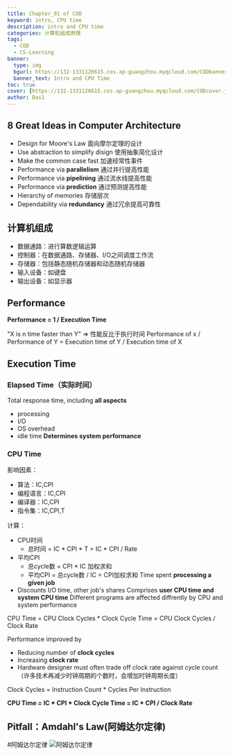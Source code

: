 ```yaml
---
title: Chapter_01 of COD
keyword: intro, CPU time
description: intro and CPU time
categories: 计算机组成原理
tags:
  - COD
  - CS-Learning
banner:
  type: img
  bgurl: https://132-1331126615.cos.ap-guangzhou.myqcloud.com/CODbanner.gif
  banner_text: Intro and CPU Time
toc: true
cover: [https://132-1331126615.cos.ap-guangzhou.myqcloud.com/CODcover.jpg]
author: Das1
---
```

## 8 Great Ideas in Computer Architecture
- Design for Moore's Law
	面向摩尔定理的设计
- Use abstraction to simplify disign
	使用抽象简化设计
- Make the common case fast
	加速经常性事件
- Performance via **parallelism**
	通过并行提高性能
- Performance via **pipelining**
	通过流水线提高性能
- Performance via **prediction**
	通过预测提高性能
- Hierarchy of memories
	存储层次
- Dependability via **redundancy**
	通过冗余提高可靠性


## 计算机组成
- 数据通路：进行算数逻辑运算
- 控制器：在数据通路、存储器、I/O之间调度工作流
- 存储器：包括静态随机存储器和动态随机存储器
- 输入设备：如键盘
- 输出设备：如显示器


## Performance
**Performance = 1 / Execution Time**

"X is n time faster than Y" => 性能反比于执行时间
	Performance of x / Performance of Y = Execution time of Y / Execution time of X


## Execution Time
### Elapsed Time（实际时间）
Total response time, including **all aspects**
- processing
- I/O
- OS overhead
- idle time
**Determines system performance**

### CPU Time
影响因素：
- 算法：IC,CPI
- 编程语言：IC,CPI
- 编译器：IC,CPI
- 指令集：IC,CPI,T

计算：
- CPU时间
	- 总时间 = IC * CPI * T = IC * CPI / Rate
- 平均CPI
	- 总cycle数 = CPI * IC 加权求和
	- 平均CPI = 总cycle数 / IC = CPI加权求和
Time spent **processing a given job**
- Discounts I/O time, other job's shares
Comprises **user CPU time and system CPU time**
Different programs are affected diffrently by CPU and system performance

CPU Time = CPU Clock Cycles * Clock Cycle Time = CPU Clock Cycles / Clock Rate

Performance improved by
- Reducing number of **clock cycles**
- Increasing **clock rate**
- Hardware designer must often trade off clock rate against cycle count（许多技术再减少时钟周期的个数时，会增加时钟周期长度）

Clock Cycles = Instruction Count * Cycles Per Instruction

**CPU Time = IC * CPI * Clock Cycle Time = IC * CPI / Clock Rate**

## Pitfall：Amdahl's Law(阿姆达尔定律)
#阿姆达尔定律
![阿姆达尔定律](https://132-1331126615.cos.ap-guangzhou.myqcloud.com/%E9%98%BF%E5%A7%86%E8%BE%BE%E5%B0%94%E5%AE%9A%E5%BE%8B.png)
